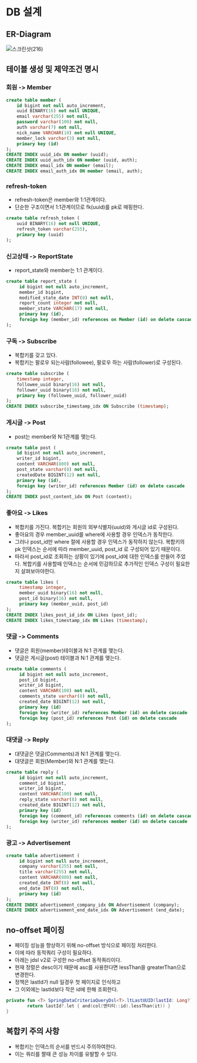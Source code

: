 # DB 설계

## ER-Diagram
![스크린샷(216)](https://github.com/liveforone/howru/assets/88976237/0994b695-bf15-4ca6-8fd2-a77f8642a541)

## 테이블 생성 및 제약조건 명시
### 회원 -> Member
```sql
create table member (
    id bigint not null auto_increment,
    uuid BINARY(16) not null UNIQUE,
    email varchar(255) not null,
    password varchar(100) not null,
    auth varchar(7) not null,
    nick_name VARCHAR(10) not null UNIQUE,
    member_lock varchar(3) not null,
    primary key (id)
);
CREATE INDEX uuid_idx ON member (uuid);
CREATE INDEX uuid_auth_idx ON member (uuid, auth);
CREATE INDEX email_idx ON member (email);
CREATE INDEX email_auth_idx ON member (email, auth);
```
### refresh-token
* refresh-token은 member와 1:1관계이다.
* 단순한 구조이면서 1:1관계이므로 fk(uuid)를 pk로 매핑한다.
```sql
create table refresh_token (
    uuid BINARY(16) not null UNIQUE,
    refresh_token varchar(255),
    primary key (uuid)
);
```
### 신고상태 -> ReportState
* report_state와 member는 1:1 관계이다.
```sql
create table report_state (
     id bigint not null auto_increment,
     member_id bigint,
     modified_state_date INT(8) not null,
     report_count integer not null,
     member_state VARCHAR(17) not null,
     primary key (id),
     foreign key (member_id) references on Member (id) on delete cascade
);
```
### 구독 -> Subscribe
* 복합키를 갖고 있다.
* 복합키는 팔로우 되는사람(followee), 팔로우 하는 사람(follower)로 구성된다.
```sql
create table subscribe (
    timestamp integer,
    followee_uuid binary(16) not null,
    follower_uuid binary(16) not null,
    primary key (followee_uuid, follower_uuid)
);
CREATE INDEX subscribe_timestamp_idx ON Subscribe (timestamp);
```
### 게시글 -> Post
* post는 member와 N:1관계를 맺는다.
```sql
create table post (
    id bigint not null auto_increment,
    writer_id bigint,
    content VARCHAR(800) not null,
    post_state varchar(8) not null,
    createdDate BIGINT(12) not null,
    primary key (id),
    foreign key (writer_id) references Member (id) on delete cascade
);
CREATE INDEX post_content_idx ON Post (content);
```
### 좋아요 -> Likes
* 복합키를 가진다. 복합키는 회원의 외부식별자(uuid)와 게시글 id로 구성된다.
* 좋아요의 경우 member_uuid를 where에 사용할 경우 인덱스가 동작한다.
* 그러나 post_id만 where 절에 사용할 경우 인덱스가 동작하지 않는다. 복합키의 pk 인덱스는 순서에 따라 member_uuid, post_id 로 구성되어 있기 때문이다.
* 따라서 post_id로 조회하는 상황이 있기에 post_id에 대한 인덱스를 만들어 주었다. 복합키를 사용할때 인덱스는 순서에 민감하므로 추가적인 인덱스 구성이 필요한지 살펴보아야한다.
```sql
create table likes (
     timestamp integer,
     member_uuid binary(16) not null,
     post_id binary(16) not null,
     primary key (member_uuid, post_id)
);
CREATE INDEX likes_post_id_idx ON Likes (post_id);
CREATE INDEX likes_timestamp_idx ON Likes (timestamp);
```
### 댓글 -> Comments
* 댓글은 회원(member)테이블과 N:1 관계를 맺는다.
* 댓글은 게시글(post) 테이블과 N:1 관계를 맺는다. 
```sql
create table comments (
     id bigint not null auto_increment,
     post_id bigint,
     writer_id bigint,
     content VARCHAR(100) not null,
     comments_state varchar(8) not null,
     created_date BIGINT(12) not null,
     primary key (id)
     foreign key (writer_id) references Member (id) on delete cascade
     foreign key (post_id) references Post (id) on delete cascade
);
```
### 대댓글 -> Reply
* 대댓글은 댓글(Comments)과 N:1 관계를 맺는다.
* 대댓글은 회원(Member)와 N:1 관계를 맺는다.
```sql
create table reply (
     id bigint not null auto_increment,
     comment_id bigint,
     writer_id bigint,
     content VARCHAR(100) not null,
     reply_state varchar(8) not null,
     created_date BIGINT(12) not null,
     primary key (id)
     foreign key (comment_id) references comments (id) on delete cascade
     foreign key (writer_id) references member (id) on delete cascade
);
```
### 광고 -> Advertisement
```sql
create table advertisement (
     id bigint not null auto_increment,
     company varchar(255) not null,
     title varchar(255) not null,
     content VARCHAR(800) not null,
     created_date INT(8) not null,
     end_date INT(8) not null,
     primary key (id)
);
CREATE INDEX advertisement_company_idx ON Advertisement (company);
CREATE INDEX advertisement_end_date_idx ON Advertisement (end_date);
```

## no-offset 페이징
* 페이징 성능을 향상하기 위해 no-offset 방식으로 페이징 처리한다.
* 이에 따라 동적쿼리 구성이 필요하다.
* 아래는 jdsl v2로 구성한 no-offset 동적쿼리이다.
* 현재 정렬은 desc이기 때문에 asc를 사용한다면 lessThan을 greaterThan으로 변경한다.
* 정책은 lastId가 null 일경우 첫 페이지로 인식하고
* 그 이외에는 lastId보다 작은 id에 한해 조회한다.
```kotlin
private fun <T> SpringDataCriteriaQueryDsl<T>.ltLastUUID(lastId: Long?): PredicateSpec? {
        return lastId?.let { and(col(엔티티::id).lessThan(it)) }
}
```

## 복합키 주의 사항
* 복합키는 인덱스의 순서를 반드시 주의하여한다.
* 이는 쿼리를 짤때 큰 성능 차이를 유발할 수 있다.
